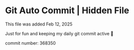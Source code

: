 # Git Auto Commit | Hidden File

This file was added Feb 12, 2025

Just for fun and keeping my daily git commit active 🤪

commit number: 368350
